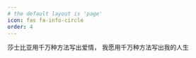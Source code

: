 ```yaml
---
# the default layout is 'page'
icon: fas fa-info-circle
order: 4
---
```


莎士比亚用千万种方法写出爱情， 我愿用千万种方法写出我的人生
